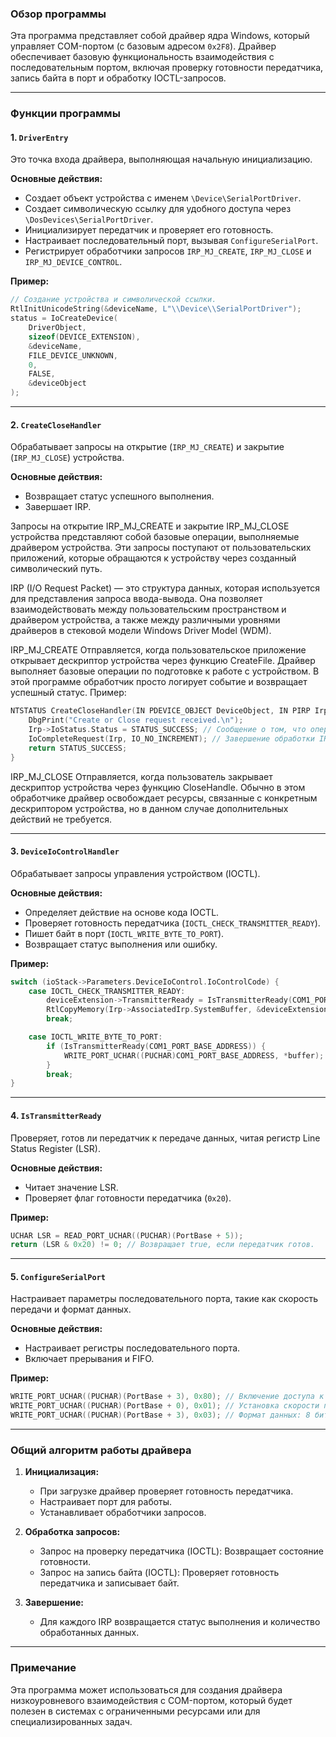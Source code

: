 ### Обзор программы

Эта программа представляет собой драйвер ядра Windows, который управляет COM-портом (с базовым адресом `0x2F8`). Драйвер обеспечивает базовую функциональность взаимодействия с последовательным портом, включая проверку готовности передатчика, запись байта в порт и обработку IOCTL-запросов.

---

### **Функции программы**

#### **1. `DriverEntry`**
Это точка входа драйвера, выполняющая начальную инициализацию.

**Основные действия:**
- Создает объект устройства с именем `\Device\SerialPortDriver`.
- Создает символическую ссылку для удобного доступа через `\DosDevices\SerialPortDriver`.
- Инициализирует передатчик и проверяет его готовность.
- Настраивает последовательный порт, вызывая `ConfigureSerialPort`.
- Регистрирует обработчики запросов `IRP_MJ_CREATE`, `IRP_MJ_CLOSE` и `IRP_MJ_DEVICE_CONTROL`.

**Пример:**
```c
// Создание устройства и символической ссылки.
RtlInitUnicodeString(&deviceName, L"\\Device\\SerialPortDriver");
status = IoCreateDevice(
    DriverObject,
    sizeof(DEVICE_EXTENSION),
    &deviceName,
    FILE_DEVICE_UNKNOWN,
    0,
    FALSE,
    &deviceObject
);
```

---

#### **2. `CreateCloseHandler`**
Обрабатывает запросы на открытие (`IRP_MJ_CREATE`) и закрытие (`IRP_MJ_CLOSE`) устройства.

**Основные действия:**
- Возвращает статус успешного выполнения.
- Завершает IRP.

Запросы на открытие IRP_MJ_CREATE и закрытие IRP_MJ_CLOSE устройства представляют собой базовые операции, выполняемые драйвером устройства. Эти запросы поступают от пользовательских приложений, которые обращаются к устройству через созданный символический путь.

IRP (I/O Request Packet) — это структура данных, которая используется для представления запроса ввода-вывода. Она позволяет взаимодействовать между пользовательским пространством и драйвером устройства, а также между различными уровнями драйверов в стековой модели Windows Driver Model (WDM).

IRP_MJ_CREATE
Отправляется, когда пользовательское приложение открывает дескриптор устройства через функцию CreateFile.
Драйвер выполняет базовые операции по подготовке к работе с устройством.
В этой программе обработчик просто логирует событие и возвращает успешный статус.
Пример:

```c
NTSTATUS CreateCloseHandler(IN PDEVICE_OBJECT DeviceObject, IN PIRP Irp) {
    DbgPrint("Create or Close request received.\n");
    Irp->IoStatus.Status = STATUS_SUCCESS; // Сообщение о том, что операция завершилась успешно.
    IoCompleteRequest(Irp, IO_NO_INCREMENT); // Завершение обработки IRP.
    return STATUS_SUCCESS;
}
```
IRP_MJ_CLOSE
Отправляется, когда пользователь закрывает дескриптор устройства через функцию CloseHandle.
Обычно в этом обработчике драйвер освобождает ресурсы, связанные с конкретным дескриптором устройства, но в данном случае дополнительных действий не требуется.

---

#### **3. `DeviceIoControlHandler`**
Обрабатывает запросы управления устройством (IOCTL).

**Основные действия:**
- Определяет действие на основе кода IOCTL.
- Проверяет готовность передатчика (`IOCTL_CHECK_TRANSMITTER_READY`).
- Пишет байт в порт (`IOCTL_WRITE_BYTE_TO_PORT`).
- Возвращает статус выполнения или ошибку.

**Пример:**
```c
switch (ioStack->Parameters.DeviceIoControl.IoControlCode) {
    case IOCTL_CHECK_TRANSMITTER_READY:
        deviceExtension->TransmitterReady = IsTransmitterReady(COM1_PORT_BASE_ADDRESS);
        RtlCopyMemory(Irp->AssociatedIrp.SystemBuffer, &deviceExtension->TransmitterReady, sizeof(BOOLEAN));
        break;

    case IOCTL_WRITE_BYTE_TO_PORT:
        if (IsTransmitterReady(COM1_PORT_BASE_ADDRESS)) {
            WRITE_PORT_UCHAR((PUCHAR)COM1_PORT_BASE_ADDRESS, *buffer);
        }
        break;
}
```

---

#### **4. `IsTransmitterReady`**
Проверяет, готов ли передатчик к передаче данных, читая регистр Line Status Register (LSR).

**Основные действия:**
- Читает значение LSR.
- Проверяет флаг готовности передатчика (`0x20`).

**Пример:**
```c
UCHAR LSR = READ_PORT_UCHAR((PUCHAR)(PortBase + 5));
return (LSR & 0x20) != 0; // Возвращает true, если передатчик готов.
```

---

#### **5. `ConfigureSerialPort`**
Настраивает параметры последовательного порта, такие как скорость передачи и формат данных.

**Основные действия:**
- Настраивает регистры последовательного порта.
- Включает прерывания и FIFO.

**Пример:**
```c
WRITE_PORT_UCHAR((PUCHAR)(PortBase + 3), 0x80); // Включение доступа к делителям.
WRITE_PORT_UCHAR((PUCHAR)(PortBase + 0), 0x01); // Установка скорости передачи (делитель 1).
WRITE_PORT_UCHAR((PUCHAR)(PortBase + 3), 0x03); // Формат данных: 8 бит, без четности, 1 стоп-бит.
```

---

### **Общий алгоритм работы драйвера**

1. **Инициализация:**
   - При загрузке драйвер проверяет готовность передатчика.
   - Настраивает порт для работы.
   - Устанавливает обработчики запросов.

2. **Обработка запросов:**
   - Запрос на проверку передатчика (IOCTL): Возвращает состояние готовности.
   - Запрос на запись байта (IOCTL): Проверяет готовность передатчика и записывает байт.

3. **Завершение:**
   - Для каждого IRP возвращается статус выполнения и количество обработанных данных.

---

### **Примечание**
Эта программа может использоваться для создания драйвера низкоуровневого взаимодействия с COM-портом, который будет полезен в системах с ограниченными ресурсами или для специализированных задач.